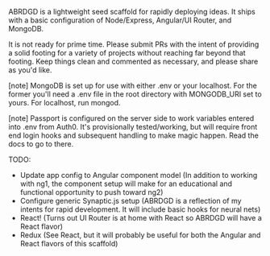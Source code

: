 ABRDGD is a lightweight seed scaffold for rapidly deploying ideas. It ships with a basic configuration of Node/Express, Angular/UI Router, and MongoDB.

It is not ready for prime time. Please submit PRs with the intent of providing a solid footing for a variety of projects without reaching far beyond that footing. Keep things clean and commented as necessary, and please share as you'd like.

[note] MongoDB is set up for use with either .env or your localhost. For the former you'll need a .env file in the root directory with MONGODB_URI set to yours. For localhost, run mongod.

[note] Passport is configured on the server side to work variables entered into .env from Auth0. It's provisionally tested/working, but will require front end login hooks and subsequent handling to make magic happen. Read the docs to go to there.

TODO:
* Update app config to Angular component model (In addition to working with ng1, the component setup will make for an educational and functional opportunity to push toward ng2)
* Configure generic Synaptic.js setup (ABRDGD is a reflection of my intents for rapid development. It will include basic hooks for neural nets)
* React! (Turns out UI Router is at home with React so ABRDGD will have a React flavor)
* Redux (See React, but it will probably be useful for both the Angular and React flavors of this scaffold)